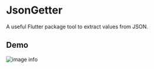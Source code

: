 # JsonGetter

A useful Flutter package tool to extract values from JSON.

## Demo
![image info](./repo/json_getter.gif)